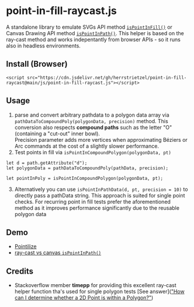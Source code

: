 # point-in-fill-raycast.js

A standalone library to emulate SVGs API method [`isPointInFill()`](https://developer.mozilla.org/en-US/docs/Web/API/SVGGeometryElement/isPointInFill) or Canvas Drawing API method [`isPointInPath()`](https://developer.mozilla.org/en-US/docs/Web/API/CanvasRenderingContext2D/isPointInPath?retiredLocale=de). 
This helper is based on the ray-cast method and works indepentantly from browser APIs - so it runs also in headless environments.


## Install (Browser)
```
<script src="https://cdn.jsdelivr.net/gh/herrstrietzel/point-in-fill-raycast@main/js/point-in-fill-raycast.js"></script>
```

## Usage

1. parse and convert arbitrary pathdata to a polygon data array via `pathDataToCompoundPoly(polygonData, precision)` method. This conversion also respects **compound paths** such as the letter "O" (containing a "cut-out" inner bowl).  
Precision parameter adds more vertices when approximating Béziers or Arc commands at the cost of a slightly slower performance. 
2. Test points in fill via `isPointInCompoundPolygon(polygonData, pt)`

```
let d = path.getAttribute("d");
let polygonData = pathDataToCompoundPoly(pathData, precision);

let pointInPoly = isPointInCompoundPolygon(polygonData, pt);
```

3. Alternatively you can use `isPointInPathData(d, pt, precision = 10)` to directly pass a pathData string.
   This approach is suited for single point checks. For recurring point in fill tests prefer the aforementioned method as it improves performance significantly due to the reusable polygon data


## Demo
* [Pointilize](https://codepen.io/herrstrietzel/pen/mdYWrXB)
* [ray-cast vs canvas `isPointInPath()`](https://codepen.io/herrstrietzel/pen/ExzWgEj)

## Credits
* Stackoverflow member **timepp** for providing this excellent ray-cast helper function tha's used for single polygon tests [See answer](["How can I determine whether a 2D Point is within a Polygon?"](https://stackoverflow.com/questions/217578/how-can-i-determine-whether-a-2d-point-is-within-a-polygon#63436180))
  

